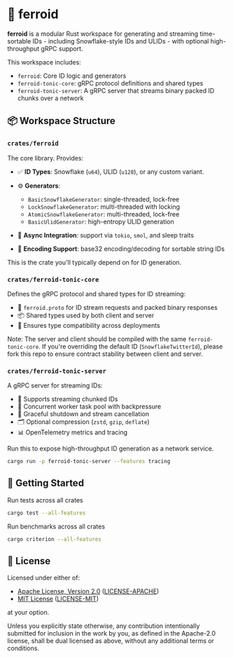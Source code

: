 # 🧊 ferroid

**ferroid** is a modular Rust workspace for generating and streaming
time-sortable IDs - including Snowflake-style IDs and ULIDs - with optional
high-throughput gRPC support.

This workspace includes:

- `ferroid`: Core ID logic and generators
- `ferroid-tonic-core`: gRPC protocol definitions and shared types
- `ferroid-tonic-server`: A gRPC server that streams binary packed ID chunks
  over a network

## 📦 Workspace Structure

### `crates/ferroid`

The core library. Provides:

- ✅ **ID Types**: Snowflake (`u64`), ULID (`u128`), or any custom variant.
- ⚙️ **Generators**:

  - `BasicSnowflakeGenerator`: single-threaded, lock-free
  - `LockSnowflakeGenerator`: multi-threaded with locking
  - `AtomicSnowflakeGenerator`: multi-threaded, lock-free
  - `BasicUlidGenerator`: high-entropy ULID generation

- 🔁 **Async Integration**: support via `tokio`, `smol`, and sleep traits
- 🔡 **Encoding Support**: base32 encoding/decoding for sortable string IDs

This is the crate you'll typically depend on for ID generation.

### `crates/ferroid-tonic-core`

Defines the gRPC protocol and shared types for ID streaming:

- 📜 `ferroid.proto` for ID stream requests and packed binary responses
- 📦 Shared types used by both client and server
- 🤝 Ensures type compatibility across deployments

Note: The server and client should be compiled with the same
`ferroid-tonic-core`. If you're overriding the default ID
(`SnowflakeTwitterId`), please fork this repo to ensure contract stability
between client and server.

### `crates/ferroid-tonic-server`

A gRPC server for streaming IDs:

- 📶 Supports streaming chunked IDs
- 🧵 Concurrent worker task pool with backpressure
- 🛑 Graceful shutdown and stream cancellation
- 🗂️ Optional compression (`zstd`, `gzip`, `deflate`)
- 📊 OpenTelemetry metrics and tracing

Run this to expose high-throughput ID generation as a network service.

```bash
cargo run -p ferroid-tonic-server --features tracing
```

## 🚀 Getting Started

Run tests across all crates

```bash
cargo test --all-features
```

Run benchmarks across all crates

```bash
cargo criterion --all-features
```

## 📄 License

Licensed under either of:

- [Apache License, Version 2.0](https://www.apache.org/licenses/LICENSE-2.0)
  ([LICENSE-APACHE](LICENSE-APACHE))
- [MIT License](https://opensource.org/licenses/MIT)
  ([LICENSE-MIT](LICENSE-MIT))

at your option.

Unless you explicitly state otherwise, any contribution intentionally submitted
for inclusion in the work by you, as defined in the Apache-2.0 license, shall be
dual licensed as above, without any additional terms or conditions.
